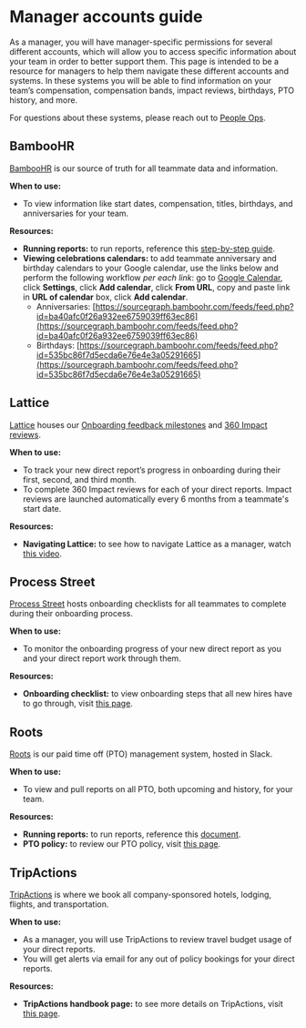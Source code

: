 # Manager accounts guide

As a manager, you will have manager-specific permissions for several different accounts, which will allow you to access specific information about your team in order to better support them. This page is intended to be a resource for managers to help them navigate these different accounts and systems. In these systems you will be able to find information on your team’s compensation, compensation bands, impact reviews, birthdays, PTO history, and more.

For questions about these systems, please reach out to [People Ops](https://docs.google.com/spreadsheets/d/1JItBWbfKV9lr-LAmE19I0JMvu3Cvh0AdrEHDv-r1E2w/edit#gid=0).

## BambooHR

[BambooHR](https://sourcegraph.bamboohr.com/login.php?r=%2Fhome%2F) is our source of truth for all teammate data and information.

**When to use:**

- To view information like start dates, compensation, titles, birthdays, and anniversaries for your team.

**Resources:**

- **Running reports:** to run reports, reference this [step-by-step guide](https://drive.google.com/file/d/19mtcdTK0PgB-YOkODgda3ibLpzY3oyBw/view?usp=sharing).
- **Viewing celebrations calendars:** to add teammate anniversary and birthday calendars to your Google calendar, use the links below and perform the following workflow _per each link_: go to [Google Calendar](https://calendar.google.com/), click **Settings**, click **Add calendar**, click **From URL**, copy and paste link in **URL of calendar** box, click **Add calendar**.
  - Anniversaries: [https://sourcegraph.bamboohr.com/feeds/feed.php?id=ba40afc0f26a932ee6759039ff63ec86](https://sourcegraph.bamboohr.com/feeds/feed.php?id=ba40afc0f26a932ee6759039ff63ec86)
  - Birthdays: [https://sourcegraph.bamboohr.com/feeds/feed.php?id=535bc86f7d5ecda6e76e4e3a05291665](https://sourcegraph.bamboohr.com/feeds/feed.php?id=535bc86f7d5ecda6e76e4e3a05291665)

## Lattice

[Lattice](https://sourcegraph.latticehq.com/login?message=session) houses our [Onboarding feedback milestones](https://about.sourcegraph.com/handbook/people-ops/onboarding/onboarding-feedback-milestones) and [360 Impact reviews](https://about.sourcegraph.com/handbook/people-ops/impact-reviews).

**When to use:**

- To track your new direct report’s progress in onboarding during their first, second, and third month.
- To complete 360 Impact reviews for each of your direct reports. Impact reviews are launched automatically every 6 months from a teammate's start date.

**Resources:**

- **Navigating Lattice:** to see how to navigate Lattice as a manager, watch [this video](https://drive.google.com/file/d/1iEh5YExCbZ_dxpyq4kPyce4i6U8r5AKi/view?usp=sharing).

## Process Street

[Process Street](https://app.process.st/login) hosts onboarding checklists for all teammates to complete during their onboarding process.

**When to use:**

- To monitor the onboarding progress of your new direct report as you and your direct report work through them.

**Resources:**

- **Onboarding checklist:** to view onboarding steps that all new hires have to go through, visit [this page](https://about.sourcegraph.com/handbook/people-ops/onboarding).

## Roots

[Roots](https://www.tryroots.io/pto) is our paid time off (PTO) management system, hosted in Slack.

**When to use:**

- To view and pull reports on all PTO, both upcoming and history, for your team.

**Resources:**

- **Running reports:** to run reports, reference this [document](https://docs.google.com/document/d/1yP1gwuGnCIS7BlSqTV8wJKmRH0WeOVHDvsJbVNpYWb4/edit).
- **PTO policy:** to review our PTO policy, visit [this page](https://about.sourcegraph.com/handbook/people-ops/paid-time-off-and-working-hours).

## TripActions

[TripActions](https://tripactions.com/) is where we book all company-sponsored hotels, lodging, flights, and transportation.

**When to use:**

- As a manager, you will use TripActions to review travel budget usage of your direct reports.
- You will get alerts via email for any out of policy bookings for your direct reports.

**Resources:**

- **TripActions handbook page:** to see more details on TripActions, visit [this page](https://about.sourcegraph.com/handbook/people-ops/TripActions).
